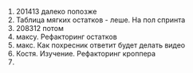 1) 201413 далеко попозже
2) Таблица мягких остатков - леше. На пол спринта
3) 208312 потом
4) максу. Рефакторинг остатков
5) макс. Как похресник ответит будет делать видео
6) Костя. Изучение. Рефакторинг кроппера
7) 



